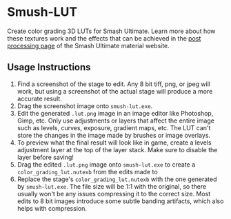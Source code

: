 # Smush-LUT
Create color grading 3D LUTs for Smash Ultimate. Learn more about how these textures work and the effects that can be achieved in the [post processing page](https://scanmountgoat.github.io/Smush-Material-Research/post_processing) of the Smash Ultimate material website.  

## Usage Instructions
1. Find a screenshot of the stage to edit. Any 8 bit tiff, png, or jpeg will work, but using a screenshot of the actual stage will produce a more accurate result.  
2. Drag the screenshot image onto `smush-lut.exe`. 
3. Edit the generated `.lut.png` image in an image editor like Photoshop, Gimp, etc. Only use adjustments or layers that affect the entire image such as levels, curves, exposure, gradient maps, etc. The LUT can't store the changes in the image made by brushes or image overlays. 
4. To preview what the final result will look like in game, create a levels adjustment layer at the top of the layer stack. Make sure to disable the layer before saving!
5. Drag the edited `.lut.png` image onto `smush-lut.exe` to create a `color_grading_lut.nutexb` from the edits made to 
6. Replace the stage's `color_grading_lut.nutexb` with the one generated by `smush-lut.exe`. The file size will be 1:1 with the original, so there usually won't be any issues compressing it to the correct size. Most edits to 8 bit images introduce some subtle banding artifacts, which also helps with compression. 

